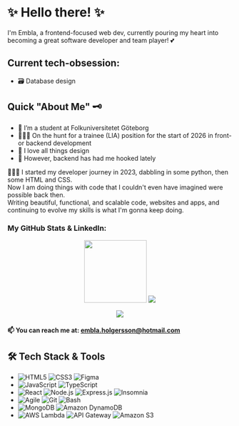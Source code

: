 # ✨ Hello there! ✨
I'm Embla, a frontend-focused web dev, currently pouring my heart into becoming a great software developer and team player! 💕

## Current tech-obsession:
* 🗃️ Database design

## Quick "About Me" 🗝️
*   📙 I’m a student at Folkuniversitetet Göteborg
*   👩🏻‍🎓 On the hunt for a trainee (LIA) position for the start of 2026 in front- or backend development
*   💖 I love all things design
*   🚀 However, backend has had me hooked lately


👩🏻‍💻 I started my developer journey in 2023, dabbling in some python, then some HTML and CSS. </br> Now I am doing things with code that I couldn't even have imagined were possible back then. </br> Writing beautiful, functional, and scalable code, websites and apps, and continuing to evolve my skills is what I'm gonna keep doing.


### My GitHub Stats & LinkedIn:
<p align='center'>
   <a href="https://github-readme-stats.vercel.app/api?username=emblut&show_icons=true&count_private=true"><img height=140 src="https://github-readme-stats.vercel.app/api?username=emblut&show_icons=true&count_private=true"/></a>
   <a href="https://github.com/emblut/github-readme-stats"><img src="https://github-readme-stats.vercel.app/api/top-langs/?username=emblut&layout=compact"/></a>
</p>

<p align='center'>
   <a href="https://www.linkedin.com/in/embla-holgersson-b80787324/">
       <img src="https://img.shields.io/badge/linkedin-%230077B5.svg?&style=for-the-badge&logo=linkedin&logoColor=white"/>
   </a>
  
#### 📫 You can reach me at: <a href='mailto:embla.holgersson@hotmail.com'>embla.holgersson@hotmail.com</a>

## 🛠 Tech Stack & Tools
*   ![HTML5](https://img.shields.io/badge/html5-%23E34F26.svg?style=for-the-badge&logo=html5&logoColor=white) ![CSS3](https://img.shields.io/badge/css3-%231572B6.svg?style=for-the-badge&logo=css3&logoColor=white) ![Figma](https://img.shields.io/badge/figma-%23000000.svg?style=for-the-badge&logo=figma&logoColor=white)
*   ![JavaScript](https://img.shields.io/badge/javascript-%23323330.svg?style=for-the-badge&logo=javascript&logoColor=%23F7DF1E) ![TypeScript](https://img.shields.io/badge/typescript-%23007ACC.svg?style=for-the-badge&logo=typescript&logoColor=white)
*   ![React](https://img.shields.io/badge/react-%2320232a.svg?style=for-the-badge&logo=react&logoColor=%2361DAFB) ![Node.js](https://img.shields.io/badge/node.js-%23339933.svg?style=for-the-badge&logo=node.js&logoColor=white) ![Express.js](https://img.shields.io/badge/express.js-%23404d59.svg?style=for-the-badge&logo=express&logoColor=white) ![Insomnia](https://img.shields.io/badge/Insomnia-4000BF?logo=insomnia&logoColor=white&style=for-the-badge)
*   ![Agile](https://img.shields.io/badge/Agile-methodology-blue?style=for-the-badge) ![Git](https://img.shields.io/badge/git-%23F05033.svg?style=for-the-badge&logo=git&logoColor=white) ![Bash](https://img.shields.io/badge/bash-%23121011.svg?style=for-the-badge&logo=gnu-bash&logoColor=white)
*   ![MongoDB](https://img.shields.io/badge/mongodb-%2347A248.svg?style=for-the-badge&logo=mongodb&logoColor=white) ![Amazon DynamoDB](https://img.shields.io/badge/Amazon%20DynamoDB-%23013243.svg?style=for-the-badge&logo=amazon-dynamodb&logoColor=white)
*   ![AWS Lambda](https://img.shields.io/badge/AWS%20Lambda-%23FF9900.svg?style=for-the-badge&logo=aws-lambda&logoColor=white) ![API Gateway](https://img.shields.io/badge/AWS%20API--Gateway-%23FF4F00.svg?style=for-the-badge&logo=amazon-aws&logoColor=white) ![Amazon S3](https://img.shields.io/badge/Amazon%20S3-%23FF9900.svg?style=for-the-badge&logo=amazon-aws&logoColor=white) 
